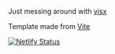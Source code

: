 Just messing around with [visx](https://airbnb.io/visx)

Template made from [Vite](https://vitejs.dev/)

[![Netlify Status](https://api.netlify.com/api/v1/badges/dcbdff20-c9ff-4654-8977-a20d133dd73e/deploy-status)](https://app.netlify.com/sites/visx-rodeo/deploys)
